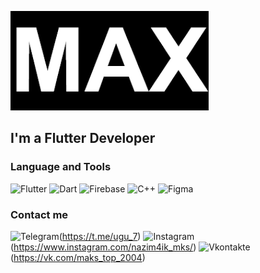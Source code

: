 [![Header](https://github.com/N0zim4ik/N0zim4ik/blob/main/assets/git_photo.png)](https://t.me/ugu_7)

## I'm a Flutter Developer

### Language and Tools
![Flutter](https://img.shields.io/badge/-Flutter-090909?style=for-the-badge&logo=flutter&logoColor=47C5FB)
![Dart](https://img.shields.io/badge/-Dart-090909?style=for-the-badge&logo=dart&logoColor=197CDB)
![Firebase](https://img.shields.io/badge/-Firebase-090909?style=for-the-badge&logo=firebase&logoColor=47C5FB)
![C++](https://img.shields.io/badge/-C++-090909?style=for-the-badge&logo=c%2b%2b&logoColor=6296CC)
![Figma](https://img.shields.io/badge/-FIgma-090909?style=for-the-badge&logo=figma&logoColor=47C5FB)

### Contact me
![Telegram](https://img.shields.io/badge/-Telegram-090909?style=for-the-badge&logo=telegram&logoColor=47C5FB)(https://t.me/ugu_7)
![Instagram](https://img.shields.io/badge/-Instagram-090909?style=for-the-badge&logo=instagram&logoColor=B4068E)(https://www.instagram.com/nazim4ik_mks/)
![Vkontakte](https://img.shields.io/badge/-Vkontakte-090909?style=for-the-badge&logo=vk&logoColor=4F7Db#)(https://vk.com/maks_top_2004)

